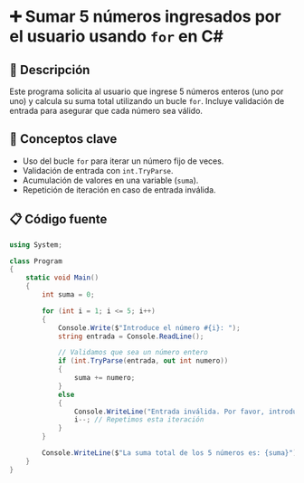 # ➕ Sumar 5 números ingresados por el usuario usando `for` en C#

## 📌 Descripción
Este programa solicita al usuario que ingrese 5 números enteros (uno por uno) y calcula su suma total utilizando un bucle `for`. Incluye validación de entrada para asegurar que cada número sea válido.

## 🧠 Conceptos clave
- Uso del bucle `for` para iterar un número fijo de veces.
- Validación de entrada con `int.TryParse`.
- Acumulación de valores en una variable (`suma`).
- Repetición de iteración en caso de entrada inválida.

## 📋 Código fuente

```csharp
using System;

class Program
{
    static void Main()
    {
        int suma = 0;

        for (int i = 1; i <= 5; i++)
        {
            Console.Write($"Introduce el número #{i}: ");
            string entrada = Console.ReadLine();

            // Validamos que sea un número entero
            if (int.TryParse(entrada, out int numero))
            {
                suma += numero;
            }
            else
            {
                Console.WriteLine("Entrada inválida. Por favor, introduce un número entero.");
                i--; // Repetimos esta iteración
            }
        }

        Console.WriteLine($"La suma total de los 5 números es: {suma}");
    }
}

